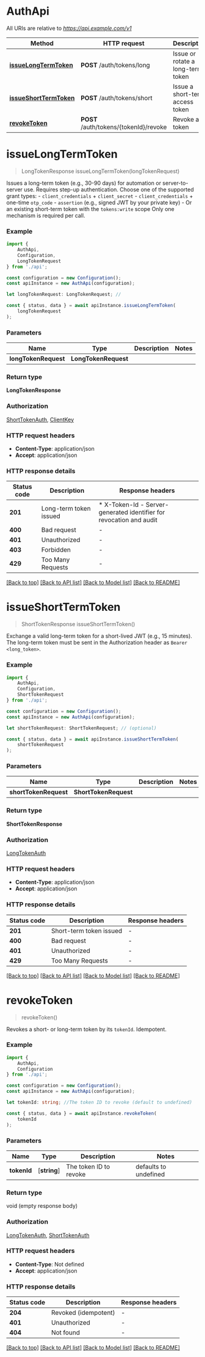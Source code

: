 # AuthApi

All URIs are relative to *https://api.example.com/v1*

|Method | HTTP request | Description|
|------------- | ------------- | -------------|
|[**issueLongTermToken**](#issuelongtermtoken) | **POST** /auth/tokens/long | Issue or rotate a long-term token|
|[**issueShortTermToken**](#issueshorttermtoken) | **POST** /auth/tokens/short | Issue a short-term access token|
|[**revokeToken**](#revoketoken) | **POST** /auth/tokens/{tokenId}/revoke | Revoke a token|

# **issueLongTermToken**
> LongTokenResponse issueLongTermToken(longTokenRequest)

Issues a long-term token (e.g., 30-90 days) for automation or server-to-server use. Requires step-up authentication. Choose one of the supported grant types:  - `client_credentials` + `client_secret` - `client_credentials` + one-time `otp_code` - `assertion` (e.g., signed JWT by your private key) - Or an existing short-term token with the `tokens:write` scope  Only one mechanism is required per call. 

### Example

```typescript
import {
    AuthApi,
    Configuration,
    LongTokenRequest
} from './api';

const configuration = new Configuration();
const apiInstance = new AuthApi(configuration);

let longTokenRequest: LongTokenRequest; //

const { status, data } = await apiInstance.issueLongTermToken(
    longTokenRequest
);
```

### Parameters

|Name | Type | Description  | Notes|
|------------- | ------------- | ------------- | -------------|
| **longTokenRequest** | **LongTokenRequest**|  | |


### Return type

**LongTokenResponse**

### Authorization

[ShortTokenAuth](../README.md#ShortTokenAuth), [ClientKey](../README.md#ClientKey)

### HTTP request headers

 - **Content-Type**: application/json
 - **Accept**: application/json


### HTTP response details
| Status code | Description | Response headers |
|-------------|-------------|------------------|
|**201** | Long-term token issued |  * X-Token-Id - Server-generated identifier for revocation and audit <br>  |
|**400** | Bad request |  -  |
|**401** | Unauthorized |  -  |
|**403** | Forbidden |  -  |
|**429** | Too Many Requests |  -  |

[[Back to top]](#) [[Back to API list]](../README.md#documentation-for-api-endpoints) [[Back to Model list]](../README.md#documentation-for-models) [[Back to README]](../README.md)

# **issueShortTermToken**
> ShortTokenResponse issueShortTermToken()

Exchange a valid long-term token for a short-lived JWT (e.g., 15 minutes). The long-term token must be sent in the Authorization header as `Bearer <long_token>`. 

### Example

```typescript
import {
    AuthApi,
    Configuration,
    ShortTokenRequest
} from './api';

const configuration = new Configuration();
const apiInstance = new AuthApi(configuration);

let shortTokenRequest: ShortTokenRequest; // (optional)

const { status, data } = await apiInstance.issueShortTermToken(
    shortTokenRequest
);
```

### Parameters

|Name | Type | Description  | Notes|
|------------- | ------------- | ------------- | -------------|
| **shortTokenRequest** | **ShortTokenRequest**|  | |


### Return type

**ShortTokenResponse**

### Authorization

[LongTokenAuth](../README.md#LongTokenAuth)

### HTTP request headers

 - **Content-Type**: application/json
 - **Accept**: application/json


### HTTP response details
| Status code | Description | Response headers |
|-------------|-------------|------------------|
|**201** | Short-term token issued |  -  |
|**400** | Bad request |  -  |
|**401** | Unauthorized |  -  |
|**429** | Too Many Requests |  -  |

[[Back to top]](#) [[Back to API list]](../README.md#documentation-for-api-endpoints) [[Back to Model list]](../README.md#documentation-for-models) [[Back to README]](../README.md)

# **revokeToken**
> revokeToken()

Revokes a short- or long-term token by its `tokenId`. Idempotent.

### Example

```typescript
import {
    AuthApi,
    Configuration
} from './api';

const configuration = new Configuration();
const apiInstance = new AuthApi(configuration);

let tokenId: string; //The token ID to revoke (default to undefined)

const { status, data } = await apiInstance.revokeToken(
    tokenId
);
```

### Parameters

|Name | Type | Description  | Notes|
|------------- | ------------- | ------------- | -------------|
| **tokenId** | [**string**] | The token ID to revoke | defaults to undefined|


### Return type

void (empty response body)

### Authorization

[LongTokenAuth](../README.md#LongTokenAuth), [ShortTokenAuth](../README.md#ShortTokenAuth)

### HTTP request headers

 - **Content-Type**: Not defined
 - **Accept**: application/json


### HTTP response details
| Status code | Description | Response headers |
|-------------|-------------|------------------|
|**204** | Revoked (idempotent) |  -  |
|**401** | Unauthorized |  -  |
|**404** | Not found |  -  |

[[Back to top]](#) [[Back to API list]](../README.md#documentation-for-api-endpoints) [[Back to Model list]](../README.md#documentation-for-models) [[Back to README]](../README.md)

